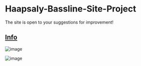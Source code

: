 # Haapsaly-Bassline-Site-Project
The site is open to your suggestions for improvement!

## [Info](https://github.com/DaniilProtogen/Haapsaly-Bassline-Site-Project/wiki#about-the-project)

![image](https://github.com/user-attachments/assets/4464f610-3693-4709-8215-074b56f23250)

![image](https://github.com/user-attachments/assets/c02829fd-bd38-4b7a-9f28-7698b56529f3)

